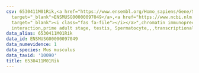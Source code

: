 ```yaml
---
csv: 6530411M01Rik,<a href="https://www.ensembl.org/Homo_sapiens/Gene/Summary?db=core;g=ENSMUSG00000097049"
  target="_blank">ENSMUSG00000097049</a>,<a href="https://www.ncbi.nlm.nih.gov/pubmed/25450459"
  target="_blank"><i class="fas fa-file"></i></a>",chromatin immunoprecipitation assay,direct
  interaction,prime adult stage, testis, Spermatocyte,,,transcriptional regulation,
data_alias: 6530411M01Rik
data_id: ENSMUSG00000097049
data_numevidence: 1
data_species: Mus musculus
data_taxid: '10090'
title: 6530411M01Rik
---
```

